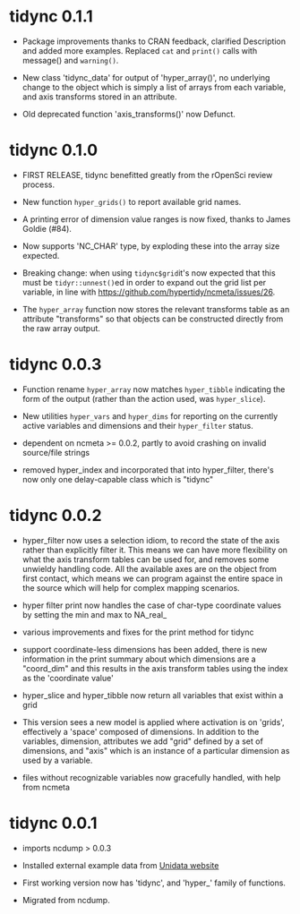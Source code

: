 # tidync 0.1.1

* Package improvements thanks to CRAN feedback, clarified Description and added
 more examples. Replaced `cat` and `print()` calls with message() and `warning()`. 

* New class 'tidync_data' for output of 'hyper_array()', no underlying change 
 to the object which is simply a list of arrays from each variable, and axis
 transforms stored in an attribute. 

* Old deprecated function 'axis_transforms()' now Defunct. 


# tidync 0.1.0

* FIRST RELEASE, tidync benefitted greatly from the rOpenSci review process. 

* New function `hyper_grids()` to report available grid names. 

* A printing error of dimension value ranges is now fixed, thanks to James Goldie (#84). 

* Now supports 'NC_CHAR' type, by exploding these into the array size expected. 

* Breaking change: when using `tidync$grid`it's now expected that this must 
  be `tidyr::unnest()`ed in order to expand out the grid list per variable, in line with
  https://github.com/hypertidy/ncmeta/issues/26. 
  
* The `hyper_array` function now stores the relevant transforms table as an attribute "transforms" so that
 objects can be constructed directly from the raw array output. 

# tidync 0.0.3

* Function rename `hyper_array` now matches `hyper_tibble` indicating the form of the 
 output (rather than the action used, was `hyper_slice`). 

* New utilities `hyper_vars` and `hyper_dims` for reporting on the 
 currently active variables and dimensions and their `hyper_filter` status. 

* dependent on ncmeta >= 0.0.2, partly to avoid crashing on invalid 
 source/file strings

* removed hyper_index and incorporated that into hyper_filter, there's now 
only one delay-capable class which is "tidync"


# tidync 0.0.2

* hyper_filter now uses a selection idiom, to record the state of the axis rather than explicitly
 filter it. This means we can have more flexibility on what the axis transform tables can 
 be used for, and removes some unwieldy handling code. All the available axes are on the
 object from first contact, which means we can program against the entire space in the source
 which will help for complex mapping scenarios. 
 
* hyper filter print now handles the case of char-type coordinate values by setting the min and max to NA_real_

* various improvements and fixes for the print method for tidync

* support coordinate-less dimensions has been added, there is new information in the print summary about which dimensions are a "coord_dim" and this results in the axis transform tables using the index as the 'coordinate value' 

* hyper_slice and hyper_tibble now return all variables that exist within a grid

* This version sees a new model is applied where activation is on 'grids', effectively a 'space' composed of dimensions. In addition to the variables, dimension, attributes we add "grid" defined by a set of dimensions, and "axis" which is an instance of a particular dimension as used by a variable. 

* files without recognizable variables now gracefully handled, with help from ncmeta

# tidync 0.0.1

* imports ncdump > 0.0.3

* Installed external example data from [Unidata website](https://www.unidata.ucar.edu/software/netcdf/examples/files.html)

* First working version now has 'tidync', and 'hyper_' family of functions. 

* Migrated from ncdump. 


